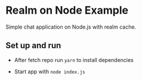# Realm on Node Example

Simple chat application on Node.js with realm cache.

## Set up and run

- After fetch repo run `yarn` to install dependencies

- Start app with `node index.js`